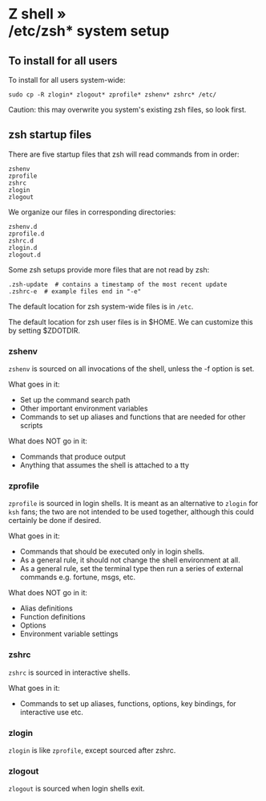 # Z shell » <br> /etc/zsh* system setup


## To install for all users

To install for all users system-wide:

    sudo cp -R zlogin* zlogout* zprofile* zshenv* zshrc* /etc/

Caution: this may overwrite you system's existing zsh files, so look first.


## zsh startup files

There are five startup files that zsh will read commands from in order:

    zshenv
    zprofile
    zshrc
    zlogin
    zlogout

We organize our files in corresponding directories:

    zshenv.d
    zprofile.d
    zshrc.d
    zlogin.d
    zlogout.d

Some zsh setups provide more files that are not read by zsh:

    .zsh-update  # contains a timestamp of the most recent update
    .zshrc-e  # example files end in "-e"

The default location for zsh system-wide files is in `/etc`.

The default location for zsh user files is in $HOME. We can customize this by setting $ZDOTDIR.



### zshenv

`zshenv` is sourced on all invocations of the shell, unless the -f option is set.

What goes in it:

  * Set up the command search path
  * Other important environment variables
  * Commands to set up aliases and functions that are needed for other scripts

What does NOT go in it:

  * Commands that produce output
  * Anything that assumes the shell is attached to a tty


### zprofile

`zprofile` is sourced in login shells. It is meant as an alternative to `zlogin` for `ksh` fans; the two are not intended to be used together, although this could certainly be done if desired.

What goes in it:

  * Commands that should be executed only in login shells.
  * As a general rule, it should not change the shell environment at all.
  * As a general rule, set the terminal type then run a series of external commands e.g. fortune, msgs, etc.

What does NOT go in it:

  * Alias definitions
  * Function definitions
  * Options
  * Environment variable settings


### zshrc

`zshrc` is sourced in interactive shells.

What goes in it:

  * Commands to set up aliases, functions, options, key bindings, for interactive use etc.


### zlogin

`zlogin` is like `zprofile`, except sourced after zshrc.


### zlogout

`zlogout` is sourced when login shells exit.
